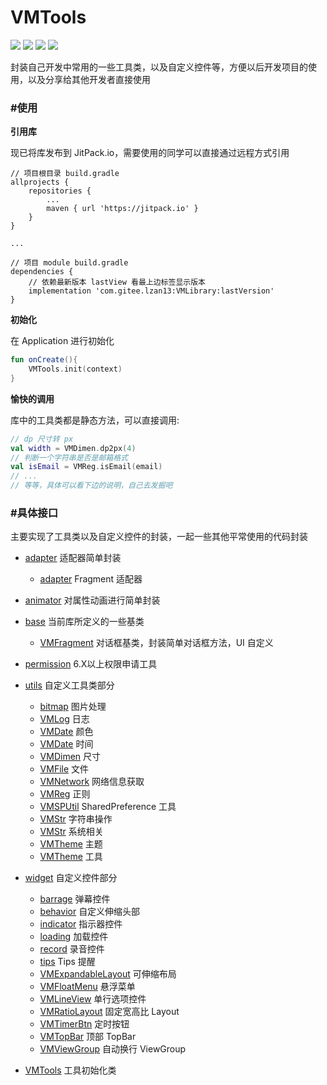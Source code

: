 VMTools
=======
[![](https://jitpack.io/v/com.gitee.lzan13/VMLibrary.svg)](https://jitpack.io/#com.gitee.lzan13/VMLibrary)
[![](https://img.shields.io/badge/blog-%E7%A9%BF%E8%A3%A4%E8%A1%A9%E9%97%AF%E5%A4%A9%E4%B8%8B-blue.svg)](https://blog.melove.net)
[![](https://img.shields.io/badge/github-lzan13-blue.svg)](https://github.com/lzan13)
[![](https://img.shields.io/badge/gitee-lzan13-red.svg)](https://gitee.com/lzan13)

封装自己开发中常用的一些工具类，以及自定义控件等，方便以后开发项目的使用，以及分享给其他开发者直接使用


### #使用
**引用库**

现已将库发布到 JitPack.io，需要使用的同学可以直接通过远程方式引用
```
// 项目根目录 build.gradle
allprojects {
	repositories {
		...
		maven { url 'https://jitpack.io' }
	}
}

...

// 项目 module build.gradle
dependencies {
    // 依赖最新版本 lastView 看最上边标签显示版本
    implementation 'com.gitee.lzan13:VMLibrary:lastVersion'
}
```

**初始化**

在 Application 进行初始化
```kotlin
fun onCreate(){
    VMTools.init(context)
}
```

**愉快的调用**

库中的工具类都是静态方法，可以直接调用:
```kotlin
// dp 尺寸转 px
val width = VMDimen.dp2px(4)
// 判断一个字符串是否是邮箱格式
val isEmail = VMReg.isEmail(email)
// ...
// 等等，具体可以看下边的说明，自己去发掘吧
```

### #具体接口
主要实现了工具类以及自定义控件的封装，一起一些其他平常使用的代码封装

- [adapter](src/main/java/com/vmloft/develop/library/tools/adapter) 适配器简单封装
    - [adapter](src/main/java/com/vmloft/develop/library/tools/adapter/VMFragmentPagerAdapter) Fragment 适配器
- [animator](src/main/java/com/vmloft/develop/library/tools/animator) 对属性动画进行简单封装

- [base](src/main/java/com/vmloft/develop/library/tools/base) 当前库所定义的一些基类
    - [VMFragment](src/main/java/com/vmloft/develop/library/tools/base/VMBaseDialog.java) 对话框基类，封装简单对话框方法，UI 自定义

- [permission](src/main/java/com/vmloft/develop/library/tools/permission) 6.X以上权限申请工具

- [utils](src/main/java/com/vmloft/develop/library/tools/utils) 自定义工具类部分
    - [bitmap](src/main/java/com/vmloft/develop/library/tools/utils/bitmap) 图片处理
    - [VMLog](src/main/java/com/vmloft/develop/library/tools/utils/logger) 日志
    - [VMDate](src/main/java/com/vmloft/develop/library/tools/utils/VMColor.java) 颜色
    - [VMDate](src/main/java/com/vmloft/develop/library/tools/utils/VMDate.java) 时间
    - [VMDimen](src/main/java/com/vmloft/develop/library/tools/utils/VMDimen.java) 尺寸
    - [VMFile](src/main/java/com/vmloft/develop/library/tools/utils/VMFile.java) 文件
    - [VMNetwork](src/main/java/com/vmloft/develop/library/tools/utils/VMNetwork.java) 网络信息获取
    - [VMReg](src/main/java/com/vmloft/develop/library/tools/utils/VMReg.java) 正则
    - [VMSPUtil](src/main/java/com/vmloft/develop/library/tools/utils/VMSPUtil.java) SharedPreference 工具
    - [VMStr](src/main/java/com/vmloft/develop/library/tools/utils/VMStr.java) 字符串操作
    - [VMStr](src/main/java/com/vmloft/develop/library/tools/utils/VMSystem.java) 系统相关
    - [VMTheme](src/main/java/com/vmloft/develop/library/tools/utils/VMTheme.java) 主题
    - [VMTheme](src/main/java/com/vmloft/develop/library/tools/utils/VMUtils.java) 工具

- [widget](src/main/java/com/vmloft/develop/library/tools/widget) 自定义控件部分
    - [barrage](src/main/java/com/vmloft/develop/library/tools/widget/barrage) 弹幕控件
    - [behavior](src/main/java/com/vmloft/develop/library/tools/widget/behavior) 自定义伸缩头部
    - [indicator](src/main/java/com/vmloft/develop/library/tools/widget/indicator) 指示器控件
    - [loading](src/main/java/com/vmloft/develop/library/tools/widget/loading) 加载控件
    - [record](src/main/java/com/vmloft/develop/library/tools/widget/record) 录音控件
    - [tips](src/main/java/com/vmloft/develop/library/tools/widget/tips) Tips 提醒
    - [VMExpandableLayout](src/main/java/com/vmloft/develop/library/tools/widget/VMExpandableLayout.java) 可伸缩布局
    - [VMFloatMenu](src/main/java/com/vmloft/develop/library/tools/widget/VMFloatMenu.java) 悬浮菜单
    - [VMLineView](src/main/java/com/vmloft/develop/library/tools/widget/VMLineView.java) 单行选项控件
    - [VMRatioLayout](src/main/java/com/vmloft/develop/library/tools/widget/VMRatioLayout.java) 固定宽高比 Layout
    - [VMTimerBtn](src/main/java/com/vmloft/develop/library/tools/widget/VMTimerBtn.java) 定时按钮
    - [VMTopBar](src/main/java/com/vmloft/develop/library/tools/widget/VMTopBar.java) 顶部 TopBar
    - [VMViewGroup](src/main/java/com/vmloft/develop/library/tools/widget/VMViewGroup.java) 自动换行 ViewGroup

- [VMTools](src/main/java/com/vmloft/develop/library/tools/VMTools.java) 工具初始化类
